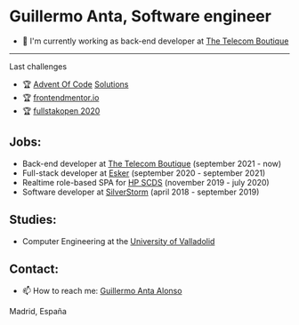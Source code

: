 # Guillermo Anta, Software engineer

- 💼 I'm currently working as back-end developer at [The Telecom Boutique](https://www.telecomboutique.com) 
--- 
Last challenges
- 🏆 [Advent Of Code](https://adventofcode.com/) [Solutions](https://github.com/Antazx/advent-of-code-2021)
- 🏆 [frontendmentor.io](https://www.frontendmentor.io/profile/Antazx)
- 🏆 [fullstakopen 2020](https://fullstackopen.com/en/)

## Jobs:
- Back-end developer at [The Telecom Boutique](https://www.telecomboutique.com) (september 2021 - now)
- Full-stack developer at [Esker](https://www.esker.com) (september 2020 - september 2021)
- Realtime role-based SPA for [HP SCDS](https://hpscds.com/observatorio-hp/) (november 2019 - july 2020)
- Software developer at [SilverStorm](https://www.silver-storm.com/es/) (april 2018 - september 2019)

## Studies:
- Computer Engineering at the [University of Valladolid](uva.es/export/sites/uva/)

## Contact:
- 📫 How to reach me: [Guillermo Anta Alonso](mailto:guillermoantataz@gmail.com)


Madrid, España
